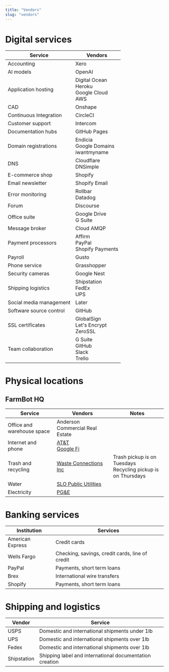 ```yaml
---
title: "Vendors"
slug: "vendors"
---
```


# Digital services

|Service                  |Vendors                       |
|-------------------------|------------------------------|
|Accounting               |Xero
|AI models                |OpenAI
|Application hosting      |Digital Ocean<br>Heroku<br>Google Cloud<br>AWS
|CAD                      |Onshape
|Continuous Integration   |CircleCI
|Customer support         |Intercom
|Documentation hubs       |GitHub Pages
|Domain registrations     |Endicia<br>Google Domains<br>iwantmyname
|DNS                      |Cloudflare<br>DNSimple
|E-commerce shop          |Shopify
|Email newsletter         |Shopify Email
|Error monitoring         |Rollbar<br>Datadog
|Forum                    |Discourse
|Office suite             |Google Drive<br>G Suite
|Message broker           |Cloud AMQP
|Payment processors       |Affirm<br>PayPal<br>Shopify Payments
|Payroll                  |Gusto
|Phone service            |Grasshopper
|Security cameras         |Google Nest
|Shipping logistics       |Shipstation<br>FedEx<br>UPS
|Social media management  |Later
|Software source control  |GitHub
|SSL certificates         |GlobalSign<br>Let's Encrypt<br>ZeroSSL
|Team collaboration       |G Suite<br>GitHub<br>Slack<br>Trello

# Physical locations
## FarmBot HQ

|Service                       |Vendors                       |Notes|
|------------------------------|------------------------------|-----|
|Office and warehouse space    |Anderson Commercial Real Estate|
|Internet and phone            |[AT&T](https://att.com/)<br>[Google Fi](https://fi.google.com/)|
|Trash and recycling           |[Waste Connections Inc](https://wcicustomer.com)|Trash pickup is on Tuesdays<br>Recycling pickup is on Thursdays
|Water                         |[SLO Public Utilities](https://slocity.merchanttransact.com)|
|Electricity                   |[PG&E](https://pge.com/waystopay)|

# Banking services

|Institution                   |Services                      |
|------------------------------|------------------------------|
|American Express              |Credit cards
|Wells Fargo                   |Checking, savings, credit cards, line of credit
|PayPal                        |Payments, short term loans
|Brex                          |International wire transfers
|Shopify                       |Payments, short term loans

# Shipping and logistics

|Vendor      |Service                                                |
|------------|-------------------------------------------------------|
|USPS        |Domestic and international shipments under 1lb         |
|UPS         |Domestic and international shipments over 1lb          |
|Fedex       |Domestic and international shipments over 1lb          |
|Shipstation |Shipping label and international documentation creation|
